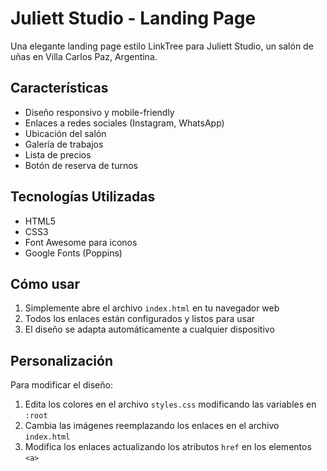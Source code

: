 # Juliett Studio - Landing Page

Una elegante landing page estilo LinkTree para Juliett Studio, un salón de uñas en Villa Carlos Paz, Argentina.

## Características

- Diseño responsivo y mobile-friendly
- Enlaces a redes sociales (Instagram, WhatsApp)
- Ubicación del salón
- Galería de trabajos
- Lista de precios
- Botón de reserva de turnos

## Tecnologías Utilizadas

- HTML5
- CSS3
- Font Awesome para iconos
- Google Fonts (Poppins)

## Cómo usar

1. Simplemente abre el archivo `index.html` en tu navegador web
2. Todos los enlaces están configurados y listos para usar
3. El diseño se adapta automáticamente a cualquier dispositivo

## Personalización

Para modificar el diseño:
1. Edita los colores en el archivo `styles.css` modificando las variables en `:root`
2. Cambia las imágenes reemplazando los enlaces en el archivo `index.html`
3. Modifica los enlaces actualizando los atributos `href` en los elementos `<a>`
